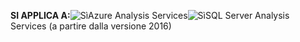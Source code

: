 **SI APPLICA A:**![Sì](media/analysis-services-appliesto/yes.png)Azure Analysis Services![Sì](media/analysis-services-appliesto/yes.png)SQL Server Analysis Services (a partire dalla versione 2016)
